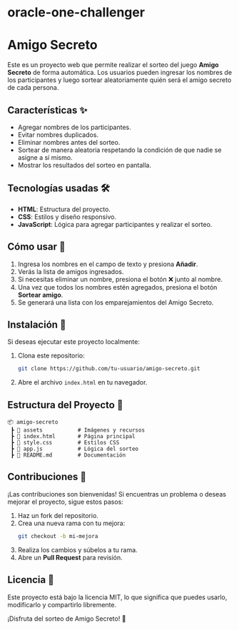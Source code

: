 # oracle-one-challenger
# Amigo Secreto

Este es un proyecto web que permite realizar el sorteo del juego **Amigo Secreto** de forma automática. Los usuarios pueden ingresar los nombres de los participantes y luego sortear aleatoriamente quién será el amigo secreto de cada persona.

## Características ✨
- Agregar nombres de los participantes.
- Evitar nombres duplicados.
- Eliminar nombres antes del sorteo.
- Sortear de manera aleatoria respetando la condición de que nadie se asigne a sí mismo.
- Mostrar los resultados del sorteo en pantalla.

## Tecnologías usadas 🛠️
- **HTML**: Estructura del proyecto.
- **CSS**: Estilos y diseño responsivo.
- **JavaScript**: Lógica para agregar participantes y realizar el sorteo.

## Cómo usar 📌
1. Ingresa los nombres en el campo de texto y presiona **Añadir**.
2. Verás la lista de amigos ingresados.
3. Si necesitas eliminar un nombre, presiona el botón ❌ junto al nombre.
4. Una vez que todos los nombres estén agregados, presiona el botón **Sortear amigo**.
5. Se generará una lista con los emparejamientos del Amigo Secreto.

## Instalación 🚀
Si deseas ejecutar este proyecto localmente:
1. Clona este repositorio:
   ```bash
   git clone https://github.com/tu-usuario/amigo-secreto.git
   ```
2. Abre el archivo `index.html` en tu navegador.

## Estructura del Proyecto 📂
```
📦 amigo-secreto
 ┣ 📂 assets           # Imágenes y recursos
 ┣ 📜 index.html       # Página principal
 ┣ 📜 style.css        # Estilos CSS
 ┣ 📜 app.js           # Lógica del sorteo
 ┣ 📜 README.md        # Documentación
```

## Contribuciones 🤝
¡Las contribuciones son bienvenidas! Si encuentras un problema o deseas mejorar el proyecto, sigue estos pasos:
1. Haz un fork del repositorio.
2. Crea una nueva rama con tu mejora:
   ```bash
   git checkout -b mi-mejora
   ```
3. Realiza los cambios y súbelos a tu rama.
4. Abre un **Pull Request** para revisión.

## Licencia 📄
Este proyecto está bajo la licencia MIT, lo que significa que puedes usarlo, modificarlo y compartirlo libremente.

¡Disfruta del sorteo de Amigo Secreto! 🎉